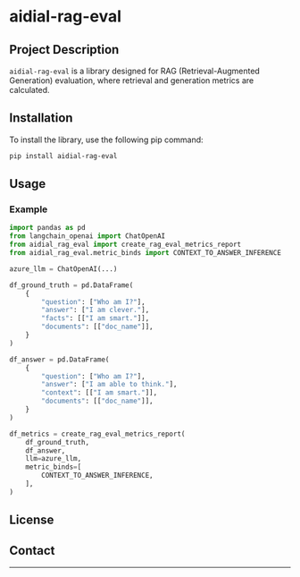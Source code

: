 # aidial-rag-eval

## Project Description

`aidial-rag-eval` is a library designed for RAG (Retrieval-Augmented Generation) evaluation, where retrieval and generation metrics are calculated.

## Installation

To install the library, use the following pip command:

```bash
pip install aidial-rag-eval
```

## Usage

### Example

```python
import pandas as pd
from langchain_openai import ChatOpenAI
from aidial_rag_eval import create_rag_eval_metrics_report
from aidial_rag_eval.metric_binds import CONTEXT_TO_ANSWER_INFERENCE

azure_llm = ChatOpenAI(...)

df_ground_truth = pd.DataFrame(
    {
        "question": ["Who am I?"],
        "answer": ["I am clever."], 
        "facts": [["I am smart."]],
        "documents": [["doc_name"]],
    }
)

df_answer = pd.DataFrame(
    {
        "question": ["Who am I?"],
        "answer": ["I am able to think."], 
        "context": [["I am smart."]],
        "documents": [["doc_name"]],
    }
)

df_metrics = create_rag_eval_metrics_report(
    df_ground_truth,
    df_answer,
    llm=azure_llm,
    metric_binds=[
        CONTEXT_TO_ANSWER_INFERENCE,
    ],
)
```

## License


## Contact


---